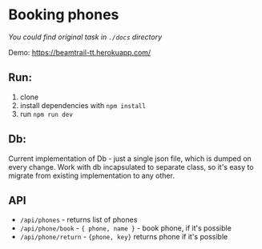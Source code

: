 # Booking phones

_You could find original task in `./docs` directory_

Demo: https://beamtrail-tt.herokuapp.com/

## Run:

1. clone
1. install dependencies with `npm install`
1. run `npm run dev`

## Db:

Current implementation of Db - just a single json file, which is dumped on every change. Work with db incapsulated to separate class, so it's easy to migrate from existing implementation to any other.

## API

- `/api/phones` - returns list of phones
- `/api/phone/book` - `{ phone, name }` - book phone, if it's possible
- `/api/phone/return` - `{phone, key}` returns phone if it's possible
